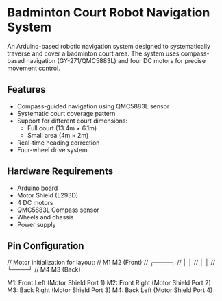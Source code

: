 # Badminton Court Robot Navigation System

An Arduino-based robotic navigation system designed to systematically traverse and cover a badminton court area. The system uses compass-based navigation (GY-271/QMC5883L) and four DC motors for precise movement control.

## Features

- Compass-guided navigation using QMC5883L sensor
- Systematic court coverage pattern
- Support for different court dimensions:
  - Full court (13.4m × 6.1m)
  - Small area (4m × 2m)
- Real-time heading correction
- Four-wheel drive system

## Hardware Requirements

- Arduino board
- Motor Shield (L293D)
- 4 DC motors
- QMC5883L Compass sensor
- Wheels and chassis
- Power supply

## Pin Configuration
// Motor initialization for layout:
//    M1    M2  (Front)
//     ┌────┐
//     │    │
//     │    │
//     └────┘
//    M4    M3  (Back)

M1: Front Left (Motor Shield Port 1)
M2: Front Right (Motor Shield Port 2)
M3: Back Right (Motor Shield Port 3)
M4: Back Left (Motor Shield Port 4)
